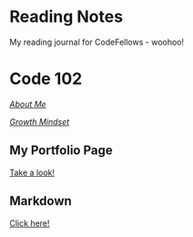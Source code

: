 # Reading Notes

My reading journal for CodeFellows - woohoo!

# Code 102

[*About Me*](https://jenran24.github.io/reading-notes/AboutMe.html)

[*Growth Mindset*](https://jenran24.github.io/reading-notes/GrowthMindset.html)

## My Portfolio Page

[Take a look!](https://github.com/jenran24) 

## Markdown

[Click here!](https://jenran24.github.io/reading-notes/Markdown.html)
